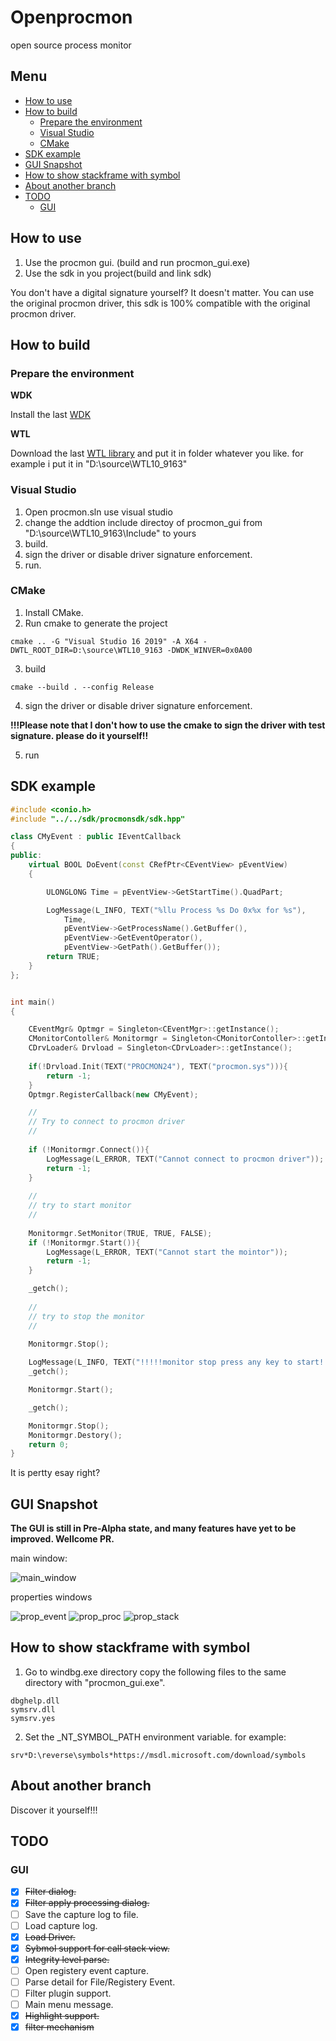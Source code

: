 # Openprocmon
open source process monitor

## Menu

- [How to use](#how-to-use)
- [How to build](#how-to-build)
    - [Prepare the environment](#prepare-the-environment)
    - [Visual Studio](#visual-studio)
    - [CMake](#cmake)
- [SDK example](#sdk-example)
- [GUI Snapshot](#gui-snapshot)
- [How to show stackframe with symbol](#how-to-show-stackframe-with-symbol)
- [About another branch](#about-another-branch)
- [TODO](#todo)
    - [GUI](#gui)
    

## How to use

1. Use the procmon gui. (build and run procmon_gui.exe)
2. Use the sdk in you project(build and link sdk)

You don't have a digital signature yourself? It doesn't matter. You can use the original procmon driver, this sdk is 100% compatible with the original procmon driver.

## How to build

### Prepare the environment

**WDK**

Install the last [WDK](https://docs.microsoft.com/en-us/windows-hardware/drivers/download-the-wdk)

**WTL**

Download the last [WTL library](https://sourceforge.net/projects/wtl/) and put it in folder whatever you like. for example i put it in "D:\source\WTL10_9163"

### Visual Studio

1. Open procmon.sln use visual studio
2. change the addtion include directoy of procmon_gui from "D:\source\WTL10_9163\Include" to yours
3. build.
4. sign the driver or disable driver signature enforcement.
5. run.

### CMake

1. Install CMake.
2. Run cmake to generate the project
```
cmake .. -G "Visual Studio 16 2019" -A X64 -DWTL_ROOT_DIR=D:\source\WTL10_9163 -DWDK_WINVER=0x0A00
```
3. build
```
cmake --build . --config Release
```
4. sign the driver or disable driver signature enforcement.

**!!!Please note that I don't how to use the cmake to sign the driver with test signature. please do it yourself!!**

5. run


## SDK example

```cpp
#include <conio.h>
#include "../../sdk/procmonsdk/sdk.hpp"

class CMyEvent : public IEventCallback
{
public:
	virtual BOOL DoEvent(const CRefPtr<CEventView> pEventView)
	{

		ULONGLONG Time = pEventView->GetStartTime().QuadPart;

		LogMessage(L_INFO, TEXT("%llu Process %s Do 0x%x for %s"),
			Time,
			pEventView->GetProcessName().GetBuffer(),
			pEventView->GetEventOperator(),
			pEventView->GetPath().GetBuffer());
		return TRUE;
	}
};


int main()
{

	CEventMgr& Optmgr = Singleton<CEventMgr>::getInstance();
	CMonitorContoller& Monitormgr = Singleton<CMonitorContoller>::getInstance();
	CDrvLoader& Drvload = Singleton<CDrvLoader>::getInstance();
	
	if(!Drvload.Init(TEXT("PROCMON24"), TEXT("procmon.sys"))){
		return -1;
	}
	Optmgr.RegisterCallback(new CMyEvent);

	//
	// Try to connect to procmon driver
	//
	
	if (!Monitormgr.Connect()){
		LogMessage(L_ERROR, TEXT("Cannot connect to procmon driver"));
		return -1;
	}
	
	//
	// try to start monitor
	//
	
	Monitormgr.SetMonitor(TRUE, TRUE, FALSE);
	if (!Monitormgr.Start()){
		LogMessage(L_ERROR, TEXT("Cannot start the mointor"));
		return -1;
	}

	_getch();
	
	//
	// try to stop the monitor
	//
	
	Monitormgr.Stop();

	LogMessage(L_INFO, TEXT("!!!!!monitor stop press any key to start!!!!"));
	_getch();

	Monitormgr.Start();

	_getch();

	Monitormgr.Stop();
	Monitormgr.Destory();
	return 0;
}

```

It is pertty esay right?

## GUI Snapshot

**The GUI is still in Pre-Alpha state, and many features have yet to be improved. Wellcome PR.**

main window:

![main_window](https://github.com/progmboy/openprocmon/blob/master/images/mian_gui.png)

properties windows

![prop_event](https://github.com/progmboy/openprocmon/blob/master/images/prop_event.png)
![prop_proc](https://github.com/progmboy/openprocmon/blob/master/images/prop_proc.png)
![prop_stack](https://github.com/progmboy/openprocmon/blob/master/images/prop_stack.png)

## How to show stackframe with symbol

1. Go to windbg.exe directory copy the following files to the same directory with "procmon_gui.exe".
```
dbghelp.dll
symsrv.dll
symsrv.yes
```
2. Set the _NT_SYMBOL_PATH environment variable. for example:
```
srv*D:\reverse\symbols*https://msdl.microsoft.com/download/symbols
```

## About another branch
Discover it yourself!!!

## TODO
### GUI

- [x] ~~Filter dialog.~~
- [x] ~~Filter apply processing dialog.~~
- [ ] Save the capture log to file.
- [ ] Load capture log.
- [x] ~~Load Driver.~~
- [x] ~~Sybmol support for call stack view.~~
- [x] ~~Integrity level parse.~~
- [ ] Open registery event capture.
- [ ] Parse detail for File/Registery Event.
- [ ] Filter plugin support.
- [ ] Main menu message.
- [x] ~~Highlight support.~~
- [x] ~~filter mechanism~~
